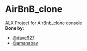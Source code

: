 # AirBnB_clone
ALX Project for AIrBnb_clone console <br>
**Done by:**
- [@dave927](https://github.com/dave0927)
- [@amanabay](https://github.com/amanabay)
